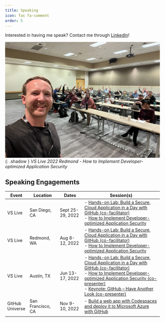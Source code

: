 ```yaml
---
title: Speaking
icon: fas fa-comment
order: 5
---
```


Interested in having me speak? Contact me through [LinkedIn](https://www.linkedin.com/in/joshua-johanning/)!

![VS Live 2022 Redmond - How to Implement Developer-optimized Application Security](/assets/img/sample/speaking.jpg){: .shadow }
_VS Live 2022 Redmond - How to Implement Developer-optimized Application Security_

## Speaking Engagements

| Event   	| Location      	| Dates            	| Session(s)                                                                                                                                                                                                              	|
|---------	|---------------	|------------------	|-------------------------------------------------------------------------------------------------------------------------------------------------------------------------------------------------------------------------	|
| VS Live 	| San Diego, CA 	| Sept 25-29, 2022 	| - [Hands-on Lab: Build a Secure, Cloud Application in a Day with GitHub (co-facilitator)](https://vslive.com/Events/San-Diego-2022/Sessions/Sunday/S01-Handson-Lab-Build-a-Secure-Cloud-Application-in-a-Day-with-GitHub.aspx)<br> - [How to Implement Developer-optimized Application Security](https://vslive.com/Events/San-Diego-2022/Sessions/Wednesday/W08-How-to-Implement-Developer-optimized-Application-Security.aspx)                                                                     	|
| VS Live 	| Redmond, WA   	| Aug 8-12, 2022   	| - [Hands-on Lab: Build a Secure, Cloud Application in a Day with GitHub (co-facilitator)](https://vslive.com/events/redmond-2022/sessions/session-list.aspx)<br> - [How to Implement Developer-optimized Application Security](https://vslive.com/Events/Redmond-2022/Sessions/Tuesday/VT12-How-to-Implement-Developeroptimized-Application-Security.aspx)                                                                     	|
| VS Live 	| Austin, TX    	| Jun 13-17, 2022  	| - [Hands-on Lab: Build a Secure, Cloud Application in a Day with GitHub (co-facilitator)](http://www1.vslive.com/Events/Austin-2022/Sessions/Monday/HOL03-Hands-on-Lab-Build-a-Secure-Cloud-Application-in-a-Day-with-GitHub.aspx?_ga=2.143577205.1792516990.1659562742-2012247094.1659562742)<br> - [How to Implement Developer-optimized Application Security (co-presenter)](https://vslive.com/Events/Austin-2022/Sessions/Wednesday/W04-How-to-Implement-Developer-optimized-Application-Security.aspx)<br> - [Keynote: GitHub – Have Another Look (co-presenter)](https://vslive.com/Events/Austin-2022/Sessions/Tuesday/Keynote.aspx) 	|
| GitHub<br>Universe | San Francisco, CA | Nov 9-10, 2022 | - [Build a web app with Codespaces and deploy it to Microsoft Azure with GitHub](https://web.archive.org/web/20221018212229/https://githubuniverse.com/events/detail/on-site-schedule)                   	|
|         	|               	|                  	|                                                                                                                                                                                                                         	|
